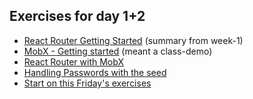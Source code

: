 ## Exercises for day 1+2

- [React Router Getting Started](https://docs.google.com/document/d/1ZTx3u50D3VWct3QCqwfRpk2Nq12kRrY1B_KFy9rufF4/edit) (summary from week-1)
- [MobX - Getting started](https://docs.google.com/document/d/1WsyQTcXsq_8B_6gUiHmVpPZMG9saoRjVw0pxSgFqOKU/edit#heading=h.gjdgxs) (meant a class-demo)
- [React Router with MobX](https://docs.google.com/document/d/1uxKG0nQKd9ZrOOW4JCWrnEgacadAdy3Yq5-Tk3V3eCQ/edit?usp=sharing)
- [Handling Passwords with the seed](https://docs.google.com/document/d/1SpWbyolAW5G-W2L8l9D-lq1AywvcnNjqfN7vyc7YAjU/edit?usp=sharing)
- [Start on this Friday's exercises](https://github.com/CphBusCosSem3/Exercises/blob/master/SP/SP7/sp-7.md)
